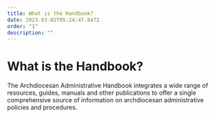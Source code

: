```yaml
---
title: What is the Handbook?
date: 2023-03-02T05:24:47.847Z
order: "1"
description: ""
---
```

# What is the Handbook?

The Archdiocesan Administrative Handbook integrates a wide range of resources, guides, manuals and other publications to offer a single comprehensive source of information on archdiocesan administrative policies and procedures.
